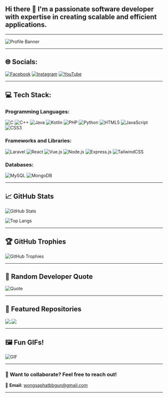 ## Hi there 👋 I'm a passionate software developer with expertise in creating scalable and efficient applications. 

<!--
**Bee34949/BEE34949** is a ✨ _special_ ✨ repository because its `README.md` (this file) appears on your GitHub profile.

Here are some ideas to get you started:

- 🔭 I’m currently studying at MJU
- 🌱 I’m currently learning Programming (BE Development)
- 📫 How to contact me: wongsaphatbbgun@gmail.com
-->

---

![Profile Banner](https://source.unsplash.com/1600x400/?technology,code) <!-- Change to your custom banner -->

---

## 🌐 Socials:

[![Facebook](https://img.shields.io/badge/Facebook-%231877F2.svg?style=for-the-badge&logo=Facebook&logoColor=white)](https://facebook.com/yourprofile)
[![Instagram](https://img.shields.io/badge/Instagram-%23E4405F.svg?style=for-the-badge&logo=Instagram&logoColor=white)](https://instagram.com/yourprofile)
[![YouTube](https://img.shields.io/badge/YouTube-%23FF0000.svg?style=for-the-badge&logo=YouTube&logoColor=white)](https://youtube.com/yourprofile)

---

## 💻 Tech Stack:

### Programming Languages:
![C](https://img.shields.io/badge/C-00599C?style=for-the-badge&logo=c&logoColor=white)
![C++](https://img.shields.io/badge/C%2B%2B-00599C?style=for-the-badge&logo=c%2B%2B&logoColor=white)
![Java](https://img.shields.io/badge/Java-ED8B00?style=for-the-badge&logo=java&logoColor=white)
![Kotlin](https://img.shields.io/badge/Kotlin-0095D5?style=for-the-badge&logo=kotlin&logoColor=white)
![PHP](https://img.shields.io/badge/PHP-777BB4?style=for-the-badge&logo=php&logoColor=white)
![Python](https://img.shields.io/badge/Python-3776AB?style=for-the-badge&logo=python&logoColor=white)
![HTML5](https://img.shields.io/badge/HTML5-E34F26?style=for-the-badge&logo=html5&logoColor=white)
![JavaScript](https://img.shields.io/badge/JavaScript-F7DF1E?style=for-the-badge&logo=javascript&logoColor=black)
![CSS3](https://img.shields.io/badge/CSS3-1572B6?style=for-the-badge&logo=css3&logoColor=white)

### Frameworks and Libraries:
![Laravel](https://img.shields.io/badge/Laravel-FF2D20?style=for-the-badge&logo=laravel&logoColor=white)
![React](https://img.shields.io/badge/React-20232A?style=for-the-badge&logo=react&logoColor=61DAFB)
![Vue.js](https://img.shields.io/badge/Vue.js-35495E?style=for-the-badge&logo=vue.js&logoColor=4FC08D)
![Node.js](https://img.shields.io/badge/Node.js-339933?style=for-the-badge&logo=nodedotjs&logoColor=white)
![Express.js](https://img.shields.io/badge/Express.js-404D59?style=for-the-badge)
![TailwindCSS](https://img.shields.io/badge/TailwindCSS-38B2AC?style=for-the-badge&logo=tailwind-css&logoColor=white)

### Databases:
![MySQL](https://img.shields.io/badge/MySQL-4479A1?style=for-the-badge&logo=mysql&logoColor=white)
![MongoDB](https://img.shields.io/badge/MongoDB-4EA94B?style=for-the-badge&logo=mongodb&logoColor=white)

---

## 📈 GitHub Stats

![GitHub Stats](https://github-readme-stats.vercel.app/api?username=yourusername&show_icons=true&theme=radical)

![Top Langs](https://github-readme-stats.vercel.app/api/top-langs/?username=yourusername&layout=compact&theme=radical)

---

## 🏆 GitHub Trophies

![GitHub Trophies](https://github-profile-trophy.vercel.app/?username=yourusername&theme=radical)

---

## 🎯 Random Developer Quote
![Quote](https://quotes-github-readme.vercel.app/api?type=horizontal&theme=radical)

---

## 📂 Featured Repositories

<a href="https://github.com/yourusername/repo1">
  <img align="center" src="https://github-readme-stats.vercel.app/api/pin/?username=yourusername&repo=repo1&theme=radical" />
</a>
<a href="https://github.com/yourusername/repo2">
  <img align="center" src="https://github-readme-stats.vercel.app/api/pin/?username=yourusername&repo=repo2&theme=radical" />
</a>

---

## 🖼️ Fun GIFs!

![GIF](https://media.giphy.com/media/13HgwGsXF0aiGY/giphy.gif)

---

### 🌟 Want to collaborate? Feel free to reach out!

📧 **Email:** wongsaphatbbgun@gmail.com

---

